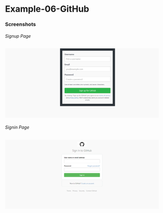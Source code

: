 # Example-06-GitHub

### Screenshots

###### Signup Page

![Signup Page](https://github.com/anitaaziz/psd-to-html-examples/blob/master/GitHub/screenshot-signup.png)

###### Signin Page

![Signin Page](https://github.com/anitaaziz/psd-to-html-examples/blob/master/GitHub/screenshot-signin.png)




